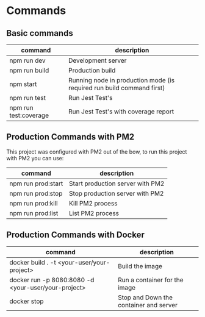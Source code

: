 # Commands

## Basic commands

| command | description | 
| ------- | ----------- |
| npm run dev | Development server |
| npm run build | Production build |
| npm start | Running node in production mode (is required run build command first) |
| npm run test | Run Jest Test's |
| npm run test:coverage | Run Jest Test's with coverage report |

## Production Commands with PM2
This project was configured with PM2 out of the bow, to run this project with PM2 you can use:

| command | description |
| ------- | ----------- |
| npm run prod:start | Start production server with PM2 |
| npm run prod:stop | Stop production server with PM2 |
| npm run prod:kill | Kill PM2 process|
| npm run prod:list | List PM2 process |

## Production Commands with Docker
| command | description |
| ------- | ----------- |
| docker build . -t <your-user/your-project> | Build the image |
| docker run -p 8080:8080 -d <your-user/your-project> | Run a container for the image |
| docker stop <container-id> | Stop and Down the container and server |

